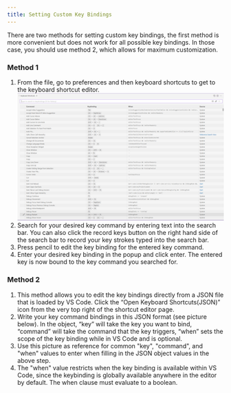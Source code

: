 ```yaml
---
title: Setting Custom Key Bindings
---
```

There are two methods for setting custom key bindings, the first method is more convenient but does not work for all possible key bindings. In those case, you should use method 2, which allows for maximum customization. 
### Method 1
1. From the file, go to preferences and then keyboard shortcuts to get to the keyboard shortcut editor. 
![image](images/Capture3.PNG)
2. Search for your desired key command by entering text into the search bar. You can also click the record keys button on the right hand side of the search bar to record your key strokes typed into the search bar. 
3. Press pencil to edit the key binding for the entered key command. 
4. Enter your desired key binding in the popup and click enter. The entered key is now bound to the key command you searched for. 

### Method 2
1. This method allows you to edit the key bindings directly from a JSON file that is loaded by VS Code. Click the “Open Keyboard Shortcuts(JSON)” icon from the very top right of the shortcut editor page. 
2. Write your key command bindings in this JSON format (see picture below). In the object, “key” will take the key you want to bind, “command” will take the command that the key triggers, “when” sets the scope of the key binding while in VS Code and is optional. 
3. Use this picture as reference for common "key", "command", and "when" values to enter when filling in the JSON object values in the above step. 
4. The "when" value restricts when the key binding is available within VS Code, since the keybinding is globally available anywhere in the editor by default. The when clause must evaluate to a boolean.

